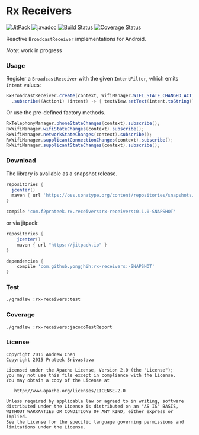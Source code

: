 # Rx Receivers

[![JitPack](https://img.shields.io/github/tag/yongjhih/rx-receivers.svg?label=JitPack)](https://jitpack.io/#yongjhih/rx-receivers)
[![javadoc](https://img.shields.io/github/tag/yongjhih/rx-receivers.svg?label=javadoc)](https://jitpack.io/com/github/yongjhih/rx-receivers/-SNAPSHOT/javadoc/)
[![Build Status](https://travis-ci.org/yongjhih/rx-receivers.svg)](https://travis-ci.org/yongjhih/rx-receivers)
[![Coverage Status](https://coveralls.io/repos/github/yongjhih/rx-receivers/badge.svg)](https://coveralls.io/github/yongjhih/rx-receivers)

Reactive `BroadcastReceiver` implementations for Android.

*Note*: work in progress

### Usage

Register a `BroadcastReceiver` with the given `IntentFilter`, which emits `Intent` values:

```java
RxBroadcastReceiver.create(context, WifiManager.WIFI_STATE_CHANGED_ACTION)
  .subscribe((Action1) (intent) -> { textView.setText(intent.toString()); });
```

Or use the pre-defined factory methods.
```java
RxTelephonyManager.phoneStateChanges(context).subscribe();
RxWifiManager.wifiStateChanges(context).subscribe();
RxWifiManager.networkStateChanges(context).subscribe();
RxWifiManager.supplicantConnectionChanges(context).subscribe();
RxWifiManager.supplicantStateChanges(context).subscribe();
```

### Download

The library is available as a snapshot release.

```groovy
repositories {
  jcenter()
  maven { url 'https://oss.sonatype.org/content/repositories/snapshots/' }
}
```

```groovy
compile 'com.f2prateek.rx.receivers:rx-receivers:0.1.0-SNAPSHOT'
```

or via jitpack:

```gradle
repositories {
    jcenter()
    maven { url "https://jitpack.io" }
}

dependencies {
    compile 'com.github.yongjhih:rx-receivers:-SNAPSHOT'
}
```

### Test

```sh
./gradlew :rx-receivers:test
```

### Coverage

```sh
./gradlew :rx-receivers:jacocoTestReport
```

### License

```
Copyright 2016 Andrew Chen
Copyright 2015 Prateek Srivastava

Licensed under the Apache License, Version 2.0 (the "License");
you may not use this file except in compliance with the License.
You may obtain a copy of the License at

   http://www.apache.org/licenses/LICENSE-2.0

Unless required by applicable law or agreed to in writing, software
distributed under the License is distributed on an "AS IS" BASIS,
WITHOUT WARRANTIES OR CONDITIONS OF ANY KIND, either express or implied.
See the License for the specific language governing permissions and
limitations under the License.
```
